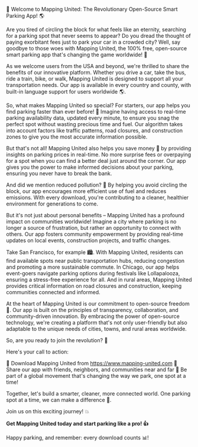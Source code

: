 🎉 Welcome to Mapping United: The Revolutionary Open-Source Smart Parking App! 🌎

Are you tired of circling the block for what feels like an eternity, searching for a parking spot that never seems to appear? Do you dread the thought of paying exorbitant fees just to park your car in a crowded city? Well, say goodbye to those woes with Mapping United, the 100% free, open-source smart parking app that's changing the game worldwide! 🚀

As we welcome users from the USA and beyond, we're thrilled to share the benefits of our innovative platform. Whether you drive a car, take the bus, ride a train, bike, or walk, Mapping United is designed to support all your transportation needs. Our app is available in every country and county, with built-in language support for users worldwide 🌎.

So, what makes Mapping United so special? For starters, our app helps you find parking faster than ever before! 💨 Imagine having access to real-time parking availability data, updated every minute, to ensure you snag the perfect spot without wasting precious time and fuel. Our algorithm takes into account factors like traffic patterns, road closures, and construction zones to give you the most accurate information possible.

But that's not all! Mapping United also helps you save money 💸 by providing insights on parking prices in real-time. No more surprise fees or overpaying for a spot when you can find a better deal just around the corner. Our app gives you the power to make informed decisions about your parking, ensuring you never have to break the bank.

And did we mention reduced pollution? 🌿 By helping you avoid circling the block, our app encourages more efficient use of fuel and reduces emissions. With every download, you're contributing to a cleaner, healthier environment for generations to come.

But it's not just about personal benefits – Mapping United has a profound impact on communities worldwide! Imagine a city where parking is no longer a source of frustration, but rather an opportunity to connect with others. Our app fosters community empowerment by providing real-time updates on local events, construction projects, and traffic changes.

Take San Francisco, for example 🏙️. With Mapping United, residents can find available spots near public transportation hubs, reducing congestion and promoting a more sustainable commute. In Chicago, our app helps event-goers navigate parking options during festivals like Lollapalooza, ensuring a stress-free experience for all. And in rural areas, Mapping United provides critical information on road closures and construction, keeping communities connected and informed.

At the heart of Mapping United is our commitment to open-source freedom 💪. Our app is built on the principles of transparency, collaboration, and community-driven innovation. By embracing the power of open-source technology, we're creating a platform that's not only user-friendly but also adaptable to the unique needs of cities, towns, and rural areas worldwide.

So, are you ready to join the revolution? 🚀

Here's your call to action:

📲 Download Mapping United from https://www.mapping-united.com
💬 Share our app with friends, neighbors, and communities near and far
🌟 Be part of a global movement that's changing the way we park, one spot at a time!

Together, let's build a smarter, cleaner, more connected world. One parking spot at a time, we can make a difference 🌈.

Join us on this exciting journey! 💥

**Get Mapping United today and start parking like a pro! 👍**

Happy parking, and remember: every download counts 📊!
